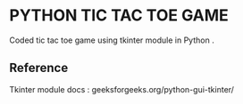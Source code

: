 # PYTHON TIC TAC TOE GAME 

Coded tic tac toe game using tkinter module in Python .

## Reference 
Tkinter module docs : geeksforgeeks.org/python-gui-tkinter/
